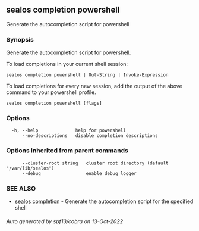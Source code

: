 ## sealos completion powershell

Generate the autocompletion script for powershell

### Synopsis

Generate the autocompletion script for powershell.

To load completions in your current shell session:

	sealos completion powershell | Out-String | Invoke-Expression

To load completions for every new session, add the output of the above command
to your powershell profile.


```
sealos completion powershell [flags]
```

### Options

```
  -h, --help              help for powershell
      --no-descriptions   disable completion descriptions
```

### Options inherited from parent commands

```
      --cluster-root string   cluster root directory (default "/var/lib/sealos")
      --debug                 enable debug logger
```

### SEE ALSO

* [sealos completion](sealos_completion.md)	 - Generate the autocompletion script for the specified shell

###### Auto generated by spf13/cobra on 13-Oct-2022
